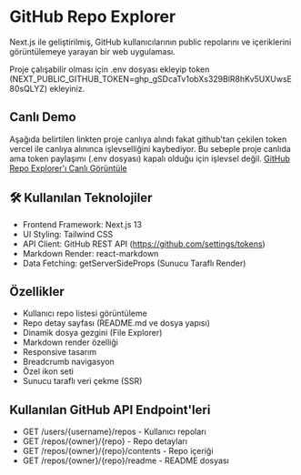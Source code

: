 # GitHub Repo Explorer

Next.js ile geliştirilmiş, GitHub kullanıcılarının public repolarını ve içeriklerini görüntülemeye yarayan bir web uygulaması. 

Proje çalışabilir olması için .env dosyası ekleyip token (NEXT_PUBLIC_GITHUB_TOKEN=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) ekleyiniz.

## Canlı Demo
Aşağıda belirtilen linkten proje canlıya alındı fakat github'tan çekilen token vercel ile canlıya alınınca işlevselliğini kaybediyor. Bu sebeple proje canlıda ama token paylaşımı (.env dosyası) kapalı olduğu için işlevsel değil.
[GitHub Repo Explorer'ı Canlı Görüntüle](https://github-repo-explorer-demo.vercel.app)

## 🛠️ Kullanılan Teknolojiler

- Frontend Framework: Next.js 13
- UI Styling: Tailwind CSS
- API Client: GitHub REST API (https://github.com/settings/tokens)
- Markdown Render: react-markdown
- Data Fetching: getServerSideProps (Sunucu Taraflı Render)

## Özellikler
- Kullanıcı repo listesi görüntüleme
- Repo detay sayfası (README.md ve dosya yapısı)
- Dinamik dosya gezgini (File Explorer)
- Markdown render özelliği
- Responsive tasarım
- Breadcrumb navigasyon
- Özel ikon seti
- Sunucu taraflı veri çekme (SSR)

## Kullanılan GitHub API Endpoint'leri
- GET /users/{username}/repos - Kullanıcı repoları
- GET /repos/{owner}/{repo} - Repo detayları
- GET /repos/{owner}/{repo}/contents - Repo içeriği
- GET /repos/{owner}/{repo}/readme - README dosyası
